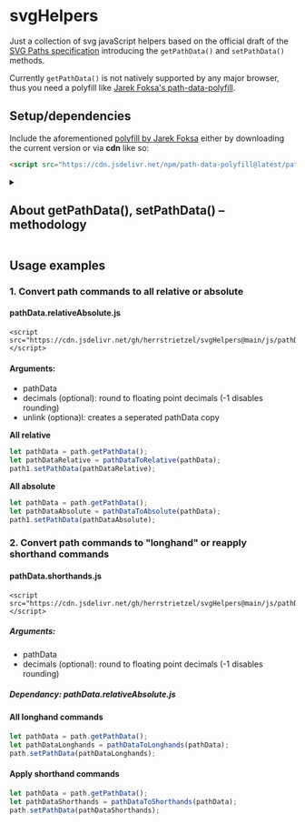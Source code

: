 # svgHelpers
Just a collection of svg javaScript helpers based on the official draft of the [SVG Paths specification](https://svgwg.org/specs/paths/#InterfaceSVGPathData) introducing the `getPathData()` and `setPathData()` methods.

Currently `getPathData()` is not natively supported by any major browser, thus you need a polyfill like [Jarek Foksa's path-data-polyfill](https://github.com/jarek-foksa/path-data-polyfill).

## Setup/dependencies
Include the aforementioned [polyfill by Jarek Foksa](https://github.com/jarek-foksa/path-data-polyfill) either by downloading the current version or via **cdn** like so:   

```html
<script src="https://cdn.jsdelivr.net/npm/path-data-polyfill@latest/path-data-polyfill.min.js"></script>
```

<details>
<summary><h2>About getPathData(), setPathData() – methodology</h2></summary> 

`getPathData()` parses an existing SVG element to an array of command objects like this:  

```svg
<svg>
   <path id="path1" d="M 0 50 L 50 50 L 50 100 L 0 100 z" />
</svg>
```  

### Parse pathData   
```js
let pathData = path1.getPathData();
```

returns this array:  
```js
[
  { type: "M", values: [0, 50] },
  { type: "L", values: [50, 50] },
  { type: "L", values: [50, 100] },
  { type: "L", values: [0, 100] },
  { type: "Z", values: [] }
];
```
reapply to path `d` attribute
```js
path1.setPathData(pathData);
```
</details>


## Usage examples

### 1. Convert path commands to all relative or absolute

#### pathData.relativeAbsolute.js 
    <script src="https://cdn.jsdelivr.net/gh/herrstrietzel/svgHelpers@main/js/pathData.relativeAbsolute.min.js"></script>

#### Arguments:
* pathData
* decimals (optional): round to floating point decimals (-1 disables rounding)
* unlink (optiona)l: creates a seperated pathData copy  

**All relative**  
```js
let pathData = path.getPathData();
let pathDataRelative = pathDataToRelative(pathData);
path1.setPathData(pathDataRelative);
```

**All absolute**  
```js
let pathData = path.getPathData();
let pathDataAbsolute = pathDataToAbsolute(pathData);
path1.setPathData(pathDataAbsolute);
```


### 2. Convert path commands to "longhand" or reapply shorthand commands

#### pathData.shorthands.js 
    <script src="https://cdn.jsdelivr.net/gh/herrstrietzel/svgHelpers@main/js/pathData.shorthands.min.js"></script>
    
##### Arguments:
* pathData
* decimals (optional): round to floating point decimals (-1 disables rounding)

##### Dependancy: pathData.relativeAbsolute.js 

#### All longhand commands

```js
let pathData = path.getPathData();
let pathDataLonghands = pathDataToLonghands(pathData);
path.setPathData(pathDataLonghands);
```

#### Apply shorthand commands

```js
let pathData = path.getPathData();
let pathDataShorthands = pathDataToShorthands(pathData);
path.setPathData(pathDataShorthands);
```

